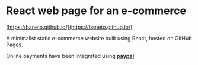 # React web page for an e-commerce

[https://baneto.github.io/](https://baneto.github.io/)

A minimalist static e-commerce website built using React, hosted on GitHub Pages.

Online payments have been integrated using [**paypal**](https://github.com/pbaneto/baneto.github.io)
